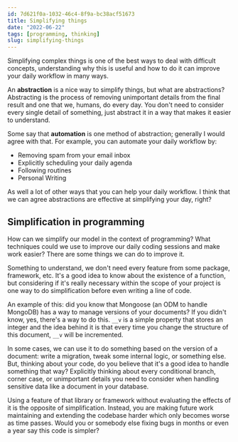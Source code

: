 ```yaml
---
id: 7d621f0a-1032-46c4-8f9a-bc38acf51673
title: Simplifying things
date: "2022-06-22"
tags: [programming, thinking]
slug: simplifying-things
---
```


Simplifying complex things is one of the best ways to deal with difficult concepts, understanding why this is useful and how to do it can improve your daily workflow in many ways.

An **abstraction** is a nice way to simplify things, but what are abstractions? Abstracting
is the process of removing unimportant details from the final result and one that we, humans, do every day. You don't need to consider every single detail of something, just abstract it in a way that makes it easier to understand.

Some say that **automation** is one method of abstraction; generally I would agree with that.
For example, you can automate your daily workflow by:

* Removing spam from your email inbox
* Explicitly scheduling your daily agenda
* Following routines
* Personal Writing


As well a lot of other ways that you can help your daily workflow. I think
that we can agree abstractions are effective at simplifying your day, right?

## Simplification in programming

How can we simplify our model in the context of programming? What techniques could we use to improve our daily coding sessions and make work easier? There are some things we can do to improve it.

Something to understand, we don't need every feature from some package, framework, etc. It's a good idea to know about the existence of a function, but considering if it's really necessary within the scope of your project is one way to do simplification before even writing a line of code.

An example of this: did you know that Mongoose (an ODM to handle MongoDB) has a way to manage versions of your documents? If you didn't know, yes, there's a way to do this. `__v` is a simple property that stores an integer and the idea behind it is that every time you change the structure of this document, `__v` will be incremented.

In some cases, we can use it to do something based on the version of a document: write a migration, tweak some internal logic, or something else. But, thinking about your code, do you believe that it's a good idea to
handle something that way? Explicitly thinking about every conditional branch, corner case, or unimportant details you need to consider when handling sensitive data like a document in your database.


Using a feature of that library or framework without evaluating the effects of it is the opposite of simplification. Instead, you are making future work maintaining and extending the codebase harder which 
only becomes worse as time passes. Would you or somebody else fixing bugs in months or even a year say this code is simpler?
